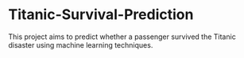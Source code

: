 # Titanic-Survival-Prediction
This project aims to predict whether a passenger survived the Titanic disaster using machine learning techniques.

